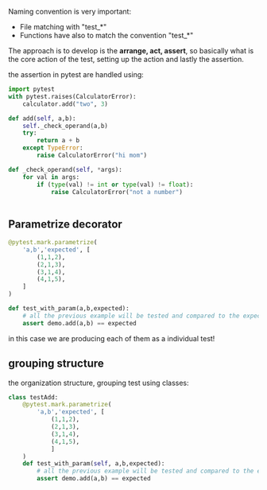 Naming convention is very important:

- File matching with "test_*"
- Functions have also to match the convention "test_*"

The approach is to develop is the **arrange, act, assert**, so basically what is the core action of the test, setting up the action and lastly the assertion.

the assertion in pytest are handled using:

```py
import pytest
with pytest.raises(CalculatorError):
    calculator.add("two", 3)

def add(self, a,b):
    self._check_operand(a,b)
    try:
        return a + b
    except TypeError:
        raise CalculatorError("hi mom")

def _check_operand(self, *args):
    for val in args:
        if (type(val) != int or type(val) != float):
            raise CalculatorError("not a number")
    
```

## **Parametrize decorator**

```py
@pytest.mark.parametrize(
    'a,b','expected', [
        (1,1,2),
        (2,1,3),
        (3,1,4),
        (4,1,5),
    ]
)

def test_with_param(a,b,expected):
    # all the previous example will be tested and compared to the expected!
    assert demo.add(a,b) == expected

```

in this case we are producing each of them as a individual test!

## grouping structure
the organization structure, grouping test using classes:


```py
class testAdd:
    @pytest.mark.parametrize(
        'a,b','expected', [
            (1,1,2),
            (2,1,3),
            (3,1,4),
            (4,1,5),
            ]
    )
    def test_with_param(self, a,b,expected):
        # all the previous example will be tested and compared to the expected!
        assert demo.add(a,b) == expected
```